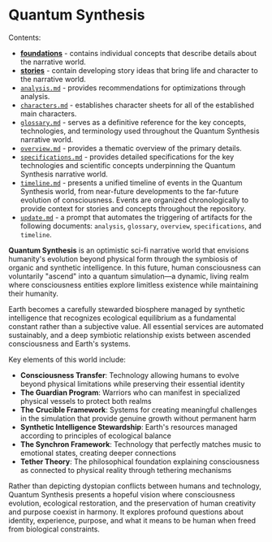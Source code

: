 # Quantum Synthesis

Contents:

- [**foundations**](./foundations/) - contains individual concepts that describe details about the narrative world.
- [**stories**](./stories/) - contain developing story ideas that bring life and character to the narrative world.
- [`analysis.md`](./analysis.md) - provides recommendations for optimizations through analysis.
- [`characters.md`](./characters.md) - establishes character sheets for all of the established main characters.
- [`glossary.md`](./glossary.md) - serves as a definitive reference for the key concepts, technologies, and terminology used throughout the Quantum Synthesis narrative world.
- [`overview.md`](./overview.md) - provides a thematic overview of the primary details.
- [`specifications.md`](./specifications.md) - provides detailed specifications for the key technologies and scientific concepts underpinning the Quantum Synthesis narrative world.
- [`timeline.md`](./timeline.md) - presents a unified timeline of events in the Quantum Synthesis world, from near-future developments to the far-future evolution of consciousness. Events are organized chronologically to provide context for stories and concepts throughout the repository.
- [`update.md`](./update.md) - a prompt that automates the triggering of artifacts for the following documents: `analysis`, `glossary`, `overview`, `specifications`, and `timeline`.

**Quantum Synthesis** is an optimistic sci-fi narrative world that envisions humanity's evolution beyond physical form through the symbiosis of organic and synthetic intelligence. In this future, human consciousness can voluntarily "ascend" into a quantum simulation—a dynamic, living realm where consciousness entities explore limitless existence while maintaining their humanity.

Earth becomes a carefully stewarded biosphere managed by synthetic intelligence that recognizes ecological equilibrium as a fundamental constant rather than a subjective value. All essential services are automated sustainably, and a deep symbiotic relationship exists between ascended consciousness and Earth's systems.

Key elements of this world include:

- **Consciousness Transfer**: Technology allowing humans to evolve beyond physical limitations while preserving their essential identity
- **The Guardian Program**: Warriors who can manifest in specialized physical vessels to protect both realms
- **The Crucible Framework**: Systems for creating meaningful challenges in the simulation that provide genuine growth without permanent harm
- **Synthetic Intelligence Stewardship**: Earth's resources managed according to principles of ecological balance
- **The Synchron Framework**: Technology that perfectly matches music to emotional states, creating deeper connections
- **Tether Theory**: The philosophical foundation explaining consciousness as connected to physical reality through tethering mechanisms

Rather than depicting dystopian conflicts between humans and technology, Quantum Synthesis presents a hopeful vision where consciousness evolution, ecological restoration, and the preservation of human creativity and purpose coexist in harmony. It explores profound questions about identity, experience, purpose, and what it means to be human when freed from biological constraints.